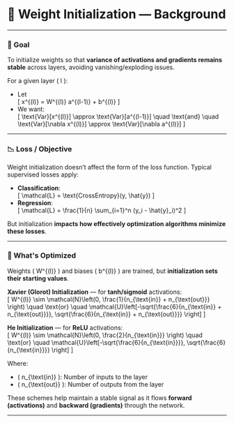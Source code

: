# 📘 Weight Initialization — Background

---

### 🎯 Goal

To initialize weights so that **variance of activations and gradients remains stable** across layers, avoiding vanishing/exploding issues.

For a given layer \( l \):

- Let  
  \[
  x^{(l)} = W^{(l)} a^{(l-1)} + b^{(l)}
  \]
- We want:  
  \[
  \text{Var}[x^{(l)}] \approx \text{Var}[a^{(l-1)}]
  \quad \text{and} \quad
  \text{Var}[\nabla x^{(l)}] \approx \text{Var}[\nabla a^{(l)}]
  \]

---

### 📉 Loss / Objective

Weight initialization doesn’t affect the form of the loss function. Typical supervised losses apply:

- **Classification**:  
  \[
  \mathcal{L} = \text{CrossEntropy}(y, \hat{y})
  \]
- **Regression**:  
  \[
  \mathcal{L} = \frac{1}{n} \sum_{i=1}^n (y_i - \hat{y}_i)^2
  \]

But initialization **impacts how effectively optimization algorithms minimize these losses**.

---

### 🧠 What's Optimized

Weights \( W^{(l)} \) and biases \( b^{(l)} \) are trained, but **initialization sets their starting values**.

**Xavier (Glorot) Initialization** — for **tanh/sigmoid** activations:  
\[
W^{(l)} \sim \mathcal{N}\left(0, \frac{1}{n_{\text{in}} + n_{\text{out}}} \right)
\quad \text{or} \quad
\mathcal{U}\left[-\sqrt{\frac{6}{n_{\text{in}} + n_{\text{out}}}}, \sqrt{\frac{6}{n_{\text{in}} + n_{\text{out}}}} \right]
\]

**He Initialization** — for **ReLU** activations:  
\[
W^{(l)} \sim \mathcal{N}\left(0, \frac{2}{n_{\text{in}}} \right)
\quad \text{or} \quad
\mathcal{U}\left[-\sqrt{\frac{6}{n_{\text{in}}}}, \sqrt{\frac{6}{n_{\text{in}}}} \right]
\]

Where:
- \( n_{\text{in}} \): Number of inputs to the layer  
- \( n_{\text{out}} \): Number of outputs from the layer

These schemes help maintain a stable signal as it flows **forward (activations)** and **backward (gradients)** through the network.

---

